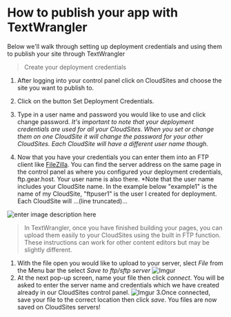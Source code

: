 How to publish your app with TextWrangler
==================

Below we'll walk through setting up deployment credentials and using them to publish your site through TextWrangler

>Create your deployment credentials 

 1. After logging into your control panel click on CloudSites and choose the site you want to publish to. 
 
 2. Click on the button Set Deployment Credentials.
 
 3. Type in a user name and password you would like to use and click change password. *It's important to note that your deployment credentials are used for all your CloudSites. When you set or change them on one CloudSite it will change the password for your other CloudSites. Each CloudSite will have a different user name though.* 
 
 4. Now that you have your credentials you can enter them into an FTP client like [FileZilla](https://filezilla-project.org/download.php?type=client). You can find the server address on the same page in the control panel as where you configured your deployment credentials, ftp.gear.host. Your user name is also there. *Note that the user name includes your CloudSite name. In the example below "example1" is the name of my CloudSite, "ftpuser1" is the user I created for deployment. Each CloudSite will ...(line truncated)...
 
 ![enter image description here](http://i.imgur.com/G4ifdqG.png)


 
> In TextWrangler, once you have finished building your pages, you can upload them easily to your CloudSites using the built in FTP function. These instructions can work for other content editors but may be slightly different.
 

 1. With the file open you would like to upload to your server, slect *File* from the Menu bar the select *Save to ftp/sftp server*
 ![Imgur](http://i.imgur.com/LBlY7ts.png)
 2. At the next pop-up screen, name your file then click *connect*. You will be asked to enter the server name and credentials which we have created already in our CloudSites control panel.
 ![Imgur](http://i.imgur.com/fSkCBZp.png)
 3.Once connected, save your file to the correct location then click *save*. You files are now saved on CloudSites servers!
